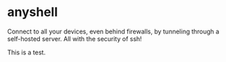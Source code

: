 # anyshell
Connect to all your devices, even behind firewalls, by tunneling through a self-hosted server. All with the security of ssh!

This is a test.
